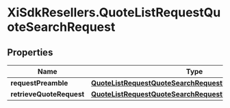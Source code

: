 # XiSdkResellers.QuoteListRequestQuoteSearchRequest

## Properties

Name | Type | Description | Notes
------------ | ------------- | ------------- | -------------
**requestPreamble** | [**QuoteListRequestQuoteSearchRequestRequestPreamble**](QuoteListRequestQuoteSearchRequestRequestPreamble.md) |  | [optional] 
**retrieveQuoteRequest** | [**QuoteListRequestQuoteSearchRequestRetrieveQuoteRequest**](QuoteListRequestQuoteSearchRequestRetrieveQuoteRequest.md) |  | [optional] 


